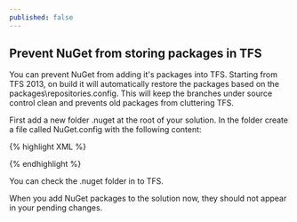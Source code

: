 ```yaml
---
published: false
---
```


## Prevent NuGet from storing packages in TFS

You can prevent NuGet from adding it's packages into TFS. Starting from TFS 2013, on build it will automatically restore the packages based on the packages\repositories.config.
This will keep the branches under source control clean and prevents old packages from cluttering TFS.

First add a new folder .nuget at the root of your solution.
In the folder create a file called NuGet.config with the following content:

{% highlight XML %}
<?xml version="1.0" encoding="utf-8"?>
<configuration>
  <solution>
	<add key="disableSourceControlIntegration" value="true" />
  </solution>
</configuration>
{% endhighlight %} 

You can check the .nuget folder in to TFS.

When you add NuGet packages to the solution now, they should not appear in your pending changes.
